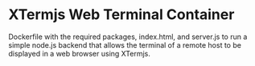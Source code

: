# XTermjs Web Terminal Container

Dockerfile with the required packages, index.html, and server.js to run a simple node.js backend that allows the terminal of a remote host to be displayed in a web browser using XTermjs. 